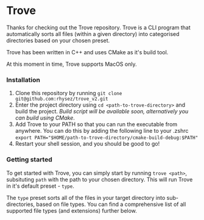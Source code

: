 # Trove

Thanks for checking out the Trove repository. Trove is a CLI program that automatically sorts all files (within a given directory)
into categorised directories based on your chosen preset.

Trove has been written in C++ and uses CMake as it's build tool.

At this moment in time, Trove supports MacOS only.

### Installation
1. Clone this repository by running `git clone git@github.com:rhysez/trove_v2.git`
2. Enter the project directory using `cd <path-to-trove-directory>` and build the project. _Build script will be available soon, alternatively you can build using CMake_.
3. Add Trove to your PATH so that you can run the executable from anywhere. You can do this by adding the following line to your .zshrc `export PATH="$HOME/path-to-trove-directory/cmake-build-debug:$PATH"`
4. Restart your shell session, and you should be good to go!
### Getting started
To get started with Trove, you can simply start by running `trove <path>`, subsituting `path` with the path to
your chosen directory. This will run Trove in it's default preset - `type`. 

The `type` preset sorts all of the files in your target directory into sub-directories, based on file types. You can
find a comprehensive list of all supported file types (and extensions) further below.